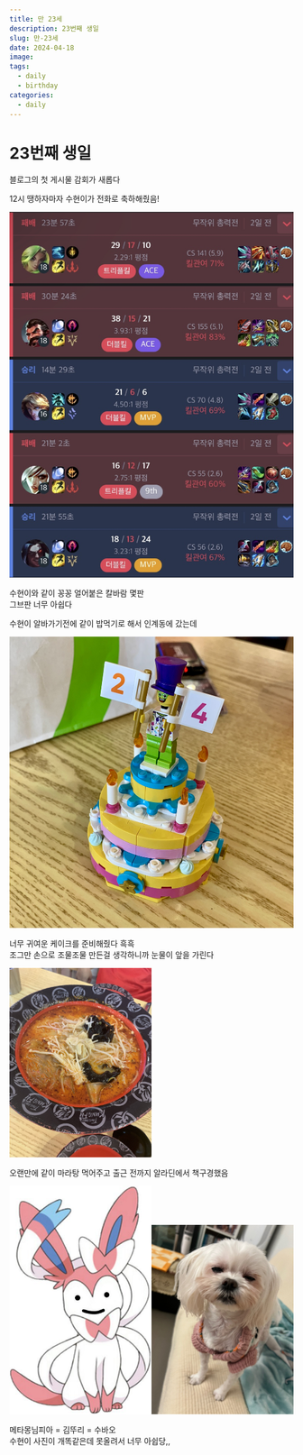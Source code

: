 ```yaml
---
title: 만 23세
description: 23번째 생일
slug: 만-23세
date: 2024-04-18
image:
tags:
  - daily
  - birthday
categories:
  - daily
---
```

# 23번째 생일

블로그의 첫 게시물 감회가 새롭다

12시 땡하자마자 수현이가 전화로 축하해줬음!

![](1.jpeg)

수현이와 같이 꽁꽁 얼어붙은 칼바람 몇판\
그브판 너무 아쉽다

수현이 알바가기전에 같이 밥먹기로 해서 인계동에 갔는데

![](2.jpeg)

너무 귀여운 케이크를 준비해줬다 흑흑\
조그만 손으로 조물조물 만든걸 생각하니까 눈물이 앞을 가린다

</img><img src="3.jpeg" width="50%" height="50%" title="3"></img>

오랜만에 같이 마라탕 먹어주고 출근 전까지 알라딘에서 책구경했음

<img src="4.jpg" width="50%" height="50%" title="4"></img><img src="5.jpg" width="50%" height="50%" title="5"></img>

메타몽님피아 = 김뚜리 = 수바오\
수현이 사진이 개똑같은데 못올려서 너무 아쉽당,,

